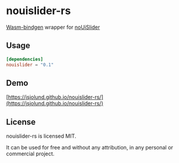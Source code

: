 # nouislider-rs

[Wasm-bindgen](https://github.com/rustwasm/wasm-bindgen) wrapper for [noUiSlider](https://refreshless.com/nouislider/)

## Usage

```toml
[dependencies]
nouislider = "0.1"
```

## Demo

[https://jsjolund.github.io/nouislider-rs/](https://jsjolund.github.io/nouislider-rs/)

## License

nouislider-rs is licensed MIT.

It can be used for free and without any attribution, in any personal or commercial project.
